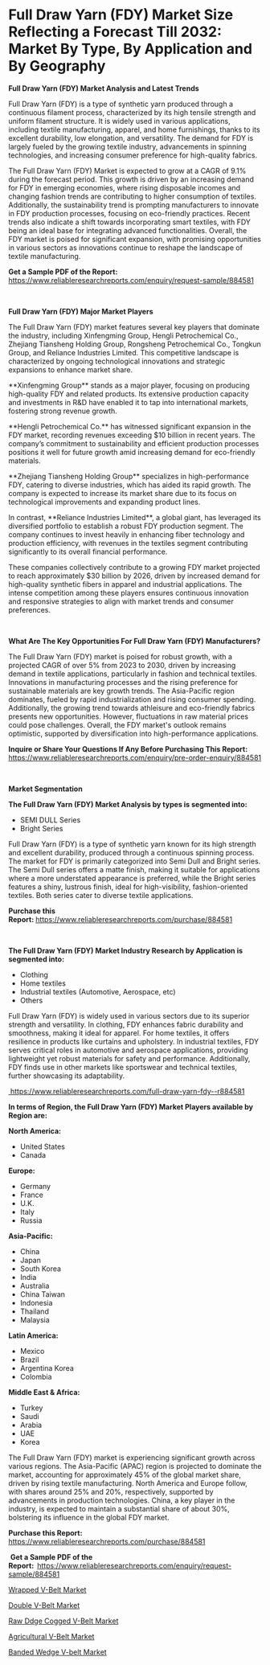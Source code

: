 <p><h1>Full Draw Yarn (FDY) Market Size Reflecting a Forecast Till 2032: Market By Type, By Application and By Geography</h1></p><p><strong>Full Draw Yarn (FDY) Market Analysis and Latest Trends</strong></p>
<p><p>Full Draw Yarn (FDY) is a type of synthetic yarn produced through a continuous filament process, characterized by its high tensile strength and uniform filament structure. It is widely used in various applications, including textile manufacturing, apparel, and home furnishings, thanks to its excellent durability, low elongation, and versatility. The demand for FDY is largely fueled by the growing textile industry, advancements in spinning technologies, and increasing consumer preference for high-quality fabrics.</p><p>The Full Draw Yarn (FDY) Market is expected to grow at a CAGR of 9.1% during the forecast period. This growth is driven by an increasing demand for FDY in emerging economies, where rising disposable incomes and changing fashion trends are contributing to higher consumption of textiles. Additionally, the sustainability trend is prompting manufacturers to innovate in FDY production processes, focusing on eco-friendly practices. Recent trends also indicate a shift towards incorporating smart textiles, with FDY being an ideal base for integrating advanced functionalities. Overall, the FDY market is poised for significant expansion, with promising opportunities in various sectors as innovations continue to reshape the landscape of textile manufacturing.</p></p>
<p><strong>Get a Sample PDF of the Report:&nbsp;</strong> <a href="https://www.reliableresearchreports.com/enquiry/request-sample/884581?utm_campaign=12&utm_medium=2&utm_source=Github&utm_content=ia&utm_term=01022025&utm_id=full-draw-yarn-fdy">https://www.reliableresearchreports.com/enquiry/request-sample/884581</a></p>
<p>&nbsp;</p>
<p><strong>Full Draw Yarn (FDY) Major Market Players</strong></p>
<p><p>The Full Draw Yarn (FDY) market features several key players that dominate the industry, including Xinfengming Group, Hengli Petrochemical Co., Zhejiang Tiansheng Holding Group, Rongsheng Petrochemical Co., Tongkun Group, and Reliance Industries Limited. This competitive landscape is characterized by ongoing technological innovations and strategic expansions to enhance market share.</p><p>**Xinfengming Group** stands as a major player, focusing on producing high-quality FDY and related products. Its extensive production capacity and investments in R&D have enabled it to tap into international markets, fostering strong revenue growth. </p><p>**Hengli Petrochemical Co.** has witnessed significant expansion in the FDY market, recording revenues exceeding $10 billion in recent years. The company’s commitment to sustainability and efficient production processes positions it well for future growth amid increasing demand for eco-friendly materials.</p><p>**Zhejiang Tiansheng Holding Group** specializes in high-performance FDY, catering to diverse industries, which has aided its rapid growth. The company is expected to increase its market share due to its focus on technological improvements and expanding product lines.</p><p>In contrast, **Reliance Industries Limited**, a global giant, has leveraged its diversified portfolio to establish a robust FDY production segment. The company continues to invest heavily in enhancing fiber technology and production efficiency, with revenues in the textiles segment contributing significantly to its overall financial performance.</p><p>These companies collectively contribute to a growing FDY market projected to reach approximately $30 billion by 2026, driven by increased demand for high-quality synthetic fibers in apparel and industrial applications. The intense competition among these players ensures continuous innovation and responsive strategies to align with market trends and consumer preferences.</p></p>
<p>&nbsp;</p>
<p><strong>What Are The Key Opportunities For Full Draw Yarn (FDY) Manufacturers?</strong></p>
<p><p>The Full Draw Yarn (FDY) market is poised for robust growth, with a projected CAGR of over 5% from 2023 to 2030, driven by increasing demand in textile applications, particularly in fashion and technical textiles. Innovations in manufacturing processes and the rising preference for sustainable materials are key growth trends. The Asia-Pacific region dominates, fueled by rapid industrialization and rising consumer spending. Additionally, the growing trend towards athleisure and eco-friendly fabrics presents new opportunities. However, fluctuations in raw material prices could pose challenges. Overall, the FDY market's outlook remains optimistic, supported by diversification into high-performance applications.</p></p>
<p><strong>Inquire or Share Your Questions If Any Before Purchasing This Report:</strong> <a href="https://www.reliableresearchreports.com/enquiry/pre-order-enquiry/884581?utm_campaign=12&utm_medium=2&utm_source=Github&utm_content=ia&utm_term=01022025&utm_id=full-draw-yarn-fdy">https://www.reliableresearchreports.com/enquiry/pre-order-enquiry/884581</a></p>
<p>&nbsp;</p>
<p><strong>Market Segmentation</strong></p>
<p><strong>The Full Draw Yarn (FDY) Market Analysis by types is segmented into:</strong></p>
<p><ul><li>SEMI DULL Series</li><li>Bright Series</li></ul></p>
<p><p>Full Draw Yarn (FDY) is a type of synthetic yarn known for its high strength and excellent durability, produced through a continuous spinning process. The market for FDY is primarily categorized into Semi Dull and Bright series. The Semi Dull series offers a matte finish, making it suitable for applications where a more understated appearance is preferred, while the Bright series features a shiny, lustrous finish, ideal for high-visibility, fashion-oriented textiles. Both series cater to diverse textile applications.</p></p>
<p><strong>Purchase this Report:&nbsp;</strong><a href="https://www.reliableresearchreports.com/purchase/884581?utm_campaign=12&utm_medium=2&utm_source=Github&utm_content=ia&utm_term=01022025&utm_id=full-draw-yarn-fdy">https://www.reliableresearchreports.com/purchase/884581</a></p>
<p>&nbsp;</p>
<p><strong>The Full Draw Yarn (FDY) Market Industry Research by Application is segmented into:</strong></p>
<p><ul><li>Clothing</li><li>Home textiles</li><li>Industrial textiles (Automotive, Aerospace, etc)</li><li>Others</li></ul></p>
<p><p>Full Draw Yarn (FDY) is widely used in various sectors due to its superior strength and versatility. In clothing, FDY enhances fabric durability and smoothness, making it ideal for apparel. For home textiles, it offers resilience in products like curtains and upholstery. In industrial textiles, FDY serves critical roles in automotive and aerospace applications, providing lightweight yet robust materials for safety and performance. Additionally, FDY finds use in other markets like sportswear and technical textiles, further showcasing its adaptability.</p></p>
<p><a href="https://www.reliableresearchreports.com/full-draw-yarn-fdy--r884581?utm_campaign=12&utm_medium=2&utm_source=Github&utm_content=ia&utm_term=01022025&utm_id=full-draw-yarn-fdy">&nbsp;https://www.reliableresearchreports.com/full-draw-yarn-fdy--r884581</a></p>
<p><strong>In terms of Region, the Full Draw Yarn (FDY) Market Players available by Region are:</strong></p>
<p>
    <p> <strong> North America: </strong>
        <ul>
            <li>United States</li>
            <li>Canada</li>
        </ul>
        </p> 
    <p> <strong> Europe: </strong>
        <ul>
            <li>Germany</li>
            <li>France</li>
            <li>U.K.</li>
            <li>Italy</li>
            <li>Russia</li>
        </ul>
        </p> 
    <p> <strong> Asia-Pacific: </strong>
        <ul>
            <li>China</li>
            <li>Japan</li>
            <li>South Korea</li>
            <li>India</li>
            <li>Australia</li>
            <li>China Taiwan</li>
            <li>Indonesia</li>
            <li>Thailand</li>
            <li>Malaysia</li>
        </ul>
        </p> 
    <p> <strong> Latin America: </strong>
        <ul>
            <li>Mexico</li>
            <li>Brazil</li>
            <li>Argentina Korea</li>
            <li>Colombia</li>
        </ul>
        </p> 
    <p> <strong> Middle East & Africa: </strong>
        <ul>
            <li>Turkey</li>
            <li>Saudi</li>
            <li>Arabia</li>
            <li>UAE</li>
            <li>Korea</li>
        </ul>
    </p>
    </p>
<p><p>The Full Draw Yarn (FDY) market is experiencing significant growth across various regions. The Asia-Pacific (APAC) region is projected to dominate the market, accounting for approximately 45% of the global market share, driven by rising textile manufacturing. North America and Europe follow, with shares around 25% and 20%, respectively, supported by advancements in production technologies. China, a key player in the industry, is expected to maintain a substantial share of about 30%, bolstering its influence in the global FDY market.</p></p>
<p><strong>Purchase this Report: </strong><a href="https://www.reliableresearchreports.com/purchase/884581?utm_campaign=12&utm_medium=2&utm_source=Github&utm_content=ia&utm_term=01022025&utm_id=full-draw-yarn-fdy">https://www.reliableresearchreports.com/purchase/884581</a></p>
<p>&nbsp;<strong>Get a Sample PDF of the Report:&nbsp;&nbsp;</strong><a href="https://www.reliableresearchreports.com/enquiry/request-sample/884581?utm_campaign=12&utm_medium=2&utm_source=Github&utm_content=ia&utm_term=01022025&utm_id=full-draw-yarn-fdy">https://www.reliableresearchreports.com/enquiry/request-sample/884581</a></p>
<p><strong></strong></p>
<p><p><a href="https://github.com/katonmarti489/Market-Research-Report-List-1/blob/main/wrapped-v-belt-market.md?utm_campaign=12&utm_medium=2&utm_source=Github&utm_content=ia&utm_term=01022025&utm_id=full-draw-yarn-fdy">Wrapped V-Belt Market</a></p><p><a href="https://github.com/lisaeichler20775/Market-Research-Report-List-1/blob/main/double-v-belt-market.md?utm_campaign=12&utm_medium=2&utm_source=Github&utm_content=ia&utm_term=01022025&utm_id=full-draw-yarn-fdy">Double V-Belt Market</a></p><p><a href="https://github.com/sadithsondah72/Market-Research-Report-List-1/blob/main/raw-ddge-cogged-v-belt-market.md?utm_campaign=12&utm_medium=2&utm_source=Github&utm_content=ia&utm_term=01022025&utm_id=full-draw-yarn-fdy">Raw Ddge Cogged V-Belt Market</a></p><p><a href="https://github.com/yankimber90yankim/Market-Research-Report-List-1/blob/main/agricultural-v-belt-market.md?utm_campaign=12&utm_medium=2&utm_source=Github&utm_content=ia&utm_term=01022025&utm_id=full-draw-yarn-fdy">Agricultural V-Belt Market</a></p><p><a href="https://github.com/mshiradeth/Market-Research-Report-List-1/blob/main/banded-wedge-v-belt-market.md?utm_campaign=12&utm_medium=2&utm_source=Github&utm_content=ia&utm_term=01022025&utm_id=full-draw-yarn-fdy">Banded Wedge V-belt Market</a></p></p>